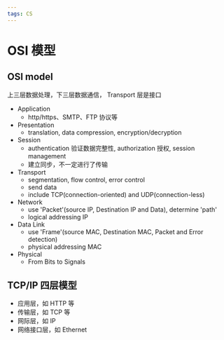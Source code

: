 ```yaml
---
tags: CS
---
```

# OSI 模型

## OSI model

上三层数据处理，下三层数据通信， Transport 层是接口

-   Application
    -   http/https、SMTP、FTP 协议等
-   Presentation
    -   translation, data compression, encryption/decryption
-   Session
    -   authentication 验证数据完整性, authorization 授权, session management
    -   建立同步，不一定进行了传输
-   Transport
    -   segmentation, flow control, error control
    -   send data
    -   include TCP(connection-oriented) and UDP(connection-less)
-   Network
    -   use 'Packet'(source IP, Destination IP and Data), determine 'path'
    -   logical addressing IP
-   Data Link
    -   use 'Frame'(source MAC, Destination MAC, Packet and Error detection)
    -   physical addressing MAC
-   Physical
    -   From Bits to Signals

## TCP/IP 四层模型

-   应用层，如 HTTP 等
-   传输层，如 TCP 等
-   网际层，如 IP
-   网络接口层，如 Ethernet
